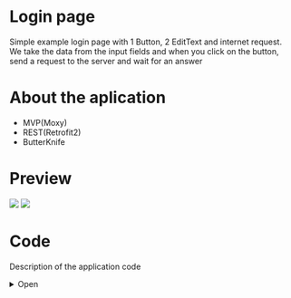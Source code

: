 # Login page
Simple example login page with 1 Button, 2 EditText and internet request. 
We take the data from the input fields and when you click on the button, send a request to the server and wait for an answer

# About the aplication
 - MVP(Moxy)
 - REST(Retrofit2)
 - ButterKnife

# Preview
![](http://media.giphy.com/media/5b9xDSw5DBiGBGwRak/giphy.gif) ![](http://media.giphy.com/media/4VXZfmSXGJAiC3wsZb/giphy.gif)

# Code
Description of the application code
<details><summary>Open</summary>
<p>

## Manifest
In the [`Manifest`](https://github.com/GssGuru/Login-Simple/blob/master/app/src/main/AndroidManifest.xml) add permission on the Internet and initialize MyApp.class. Read the comments in the code

## gradle
In the [`gradle`](https://github.com/GssGuru/Login-Simple/blob/master/app/build.gradle) add only dependencies on the Internet, ButterKnife , Moxy(MVP). Read the comments in the code

## Aplication code
[`Aplication code`](https://github.com/GssGuru/Login-Simple/tree/master/app/src/main/java/guru/gss/loginsimple) - is the code with the mechanics of the application.
Carefully read the code comments.

To make our code more flexible we apply the MVP architectural pattern. Divide application into parts:
- model - here we will work with the business logic of the application
- ui - here we will work with the UI "View-Presenter"
- utils - here we will store our utilities
- MyApp.class - root class in the application. Used for various flexible solutions and getting the context and any place of application

пакет model. Divide package into parts:
- interactors - Here we will work with entities.
- repositories - here we work only with data. We take and place them in the database, internal storage or work with Internet requests

пакет ui. Divide package into parts:
- login - This package is called in accordance with the activation and in it are all the components necessary for the operation of this activit
- utils - our utilities that only work with UI elements
- BaseActivity.java - Activity from which we extends all our Activity. It is good to keep the methods involved in different Activity

пакет login. Divide package into parts:
- LoginActivity.java - page with 1 Button, 2 EditText and internet request.
- LoginActivityPresenter.java - Element of the architectural pattern MVP. Binds business logic and view
- LoginActivityView.java - Element of the architectural pattern MVP. Binds Presenter and UI

## Resources code
[`Res`](https://github.com/GssGuru/Login-Simple/tree/master/app/src/main/res) Change only Application Name

</p>
</details>
